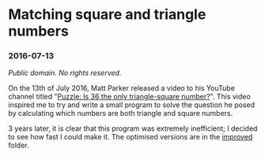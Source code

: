# Matching square and triangle numbers

### 2016-07-13

_Public domain.  No rights reserved._

On the 13th of July 2016, Matt Parker released a video to his YouTube channel
titled "[Puzzle: Is 36 the only triangle-square
number?](https://www.youtube.com/watch?v=Gh8h8MJFFdI)".  This video inspired me
to try and write a small program to solve the question he posed by calculating
which numbers are both triangle and square numbers.

3 years later, it is clear that this program was extremely inefficient;
I decided to see how fast I could make it.  The optimised versions are in the
[improved](improved) folder.
